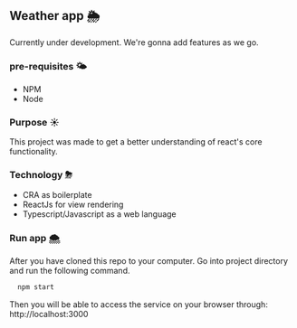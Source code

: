 ## Weather app 🌦

Currently under development. We're gonna add features as we go.

### pre-requisites 🌤

* NPM
* Node

### Purpose ☀

This project was made to get a better understanding of react's core functionality.

### Technology ⛈
* CRA as boilerplate
* ReactJs for view rendering
* Typescript/Javascript as a web language

### Run app 🌨

After you have cloned this repo to your computer. Go into project directory and run the following command.
```sh
  npm start

```

Then you will be able to access the service on your browser through: http://localhost:3000
